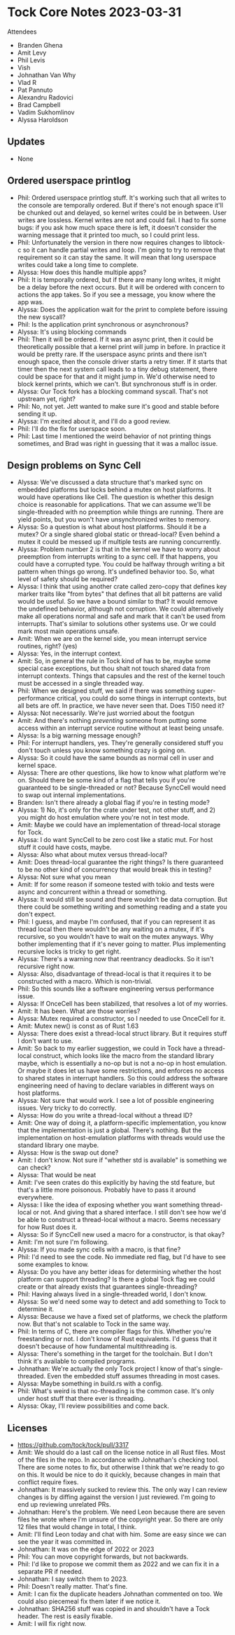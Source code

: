 # Tock Core Notes 2023-03-31

Attendees
 - Branden Ghena
 - Amit Levy
 - Phil Levis
 - Vish
 - Johnathan Van Why
 - Vlad R
 - Pat Pannuto
 - Alexandru Radovici
 - Brad Campbell
 - Vadim Sukhomlinov
 - Alyssa Haroldson


## Updates
 * None


## Ordered userspace printlog
 * Phil: Ordered userspace printlog stuff. It's working such that all writes to the console are temporally ordered. But if there's not enough space it'll be chunked out and delayed, so kernel writes could be in between. User writes are lossless. Kernel writes are not and could fail. I had to fix some bugs: if you ask how much space there is left, it doesn't consider the warning message that it printed too much, so I could print less.
 * Phil: Unfortunately the version in there now requires changes to libtock-c so it can handle partial writes and loop. I'm going to try to remove that requirement so it can stay the same. It will mean that long userspace writes could take a long time to complete.
 * Alyssa: How does this handle multiple apps?
 * Phil: It is temporally ordered, but if there are many long writes, it might be a delay before the next occurs. But it will be ordered with concern to actions the app takes. So if you see a message, you know where the app was.
 * Alyssa: Does the application wait for the print to complete before issuing the new syscall?
 * Phil: Is the application print synchronous or asynchronous?
 * Alyssa: It's using blocking commands
 * Phil: Then it will be ordered. If it was an async print, then it could be theoretically possible that a kernel print will jump in before. In practice it would be pretty rare. If the userspace async prints and there isn't enough space, then the console driver starts a retry timer. If it starts that timer then the next system call leads to a tiny debug statement, there could be space for that and it might jump in. We'd otherwise need to block kernel prints, which we can't. But synchronous stuff is in order.
 * Alyssa: Our Tock fork has a blocking command syscall. That's not upstream yet, right?
 * Phil: No, not yet. Jett wanted to make sure it's good and stable before sending it up.
 * Alyssa: I'm excited about it, and I'll do a good review.
 * Phil: I'll do the fix for userspace soon.
 * Phil: Last time I mentioned the weird behavior of not printing things sometimes, and Brad was right in guessing that it was a malloc issue.


## Design problems on Sync Cell
 * Alyssa: We've discussed a data structure that's marked sync on embedded platforms but locks behind a mutex on host platforms. It would have operations like Cell. The question is whether this design choice is reasonable for applications. That we can assume we'll be single-threaded with no preemption while things are running. There are yield points, but you won't have unsynchronized writes to memory.
 * Alyssa: So a question is what about host platforms. Should it be a mutex? Or a single shared global static or thread-local? Even behind a mutex it could be messed up if multiple tests are running concurrently.
 * Alyssa: Problem number 2 is that in the kernel we have to worry about preemption from interrupts writing to a sync cell. If that happens, you could have a corrupted type. You could be halfway through writing a bit pattern when things go wrong. It's undefined behavior too. So, what level of safety should be required?
 * Alyssa: I think that using another crate called zero-copy that defines key marker traits like "from bytes" that defines that all bit patterns are valid would be useful. So we have a bound similar to that? It would remove the undefined behavior, although not corruption. We could alternatively make all operations normal and safe and mark that it can't be used from interrupts. That's similar to solutions other systems use. Or we could mark most main operations unsafe.
 * Amit: When we are on the kernel side, you mean interrupt service routines, right? (yes)
 * Alyssa: Yes, in the interrupt context.
 * Amit: So, in general the rule in Tock kind of has to be, maybe some special case exceptions, but thou shalt not touch shared data from interrupt contexts. Things that capsules and the rest of the kernel touch must be accessed in a single threaded way.
 * Phil: When we designed stuff, we said if there was something super-performance critical, you could do some things in interrupt contexts, but all bets are off. In practice, we have never seen that. Does TI50 need it?
 * Alyssa: Not necessarily. We're just worried about the footgun
 * Amit: And there's nothing _preventing_ someone from putting some access within an interrupt service routine without at least being unsafe.
 * Alyssa: Is a big warning message enough?
 * Phil: For interrupt handlers, yes. They're generally considered stuff you don't touch unless you know something crazy is going on.
 * Alyssa: So it could have the same bounds as normal cell in user and kernel space.
 * Alyssa: There are other questions, like how to know what platform we're on. Should there be some kind of a flag that tells you if you're guaranteed to be single-threaded or not? Because SyncCell would need to swap out internal implementations.
 * Branden: Isn't there already a global flag if you're in testing mode?
 * Alyssa: 1) No, it's only for the crate under test, not other stuff, and 2) you might do host emulation where you're not in test mode.
 * Amit: Maybe we could have an implementation of thread-local storage for Tock.
 * Alyssa: I do want SyncCell to be zero cost like a static mut. For host stuff it could have costs, maybe.
 * Alyssa: Also what about mutex versus thread-local?
 * Amit: Does thread-local guarantee the right things? Is there guaranteed to be no other kind of concurrency that would break this in testing?
 * Alyssa: Not sure what you mean
 * Amit: If for some reason if someone tested with tokio and tests were async and concurrent within a thread or something.
 * Alyssa: It would still be sound and there wouldn't be data corruption. But there could be something writing and something reading and a state you don't expect.
 * Phil: I guess, and maybe I'm confused, that if you can represent it as thread local then there wouldn't be any waiting on a mutex, if it's recursive, so you wouldn't have to wait on the mutex anyways. Why bother implementing that if it's never going to matter. Plus implementing recursive locks is tricky to get right.
 * Alyssa: There's a warning now that reentrancy deadlocks. So it isn't recursive right now.
 * Alyssa: Also, disadvantage of thread-local is that it requires it to be constructed with a macro. Which is non-trivial.
 * Phil: So this sounds like a software engineering versus performance issue.
 * Alyssa: If OnceCell has been stabilized, that resolves a lot of my worries.
 * Amit: It has been. What are those worries?
 * Alyssa: Mutex required a constructor, so I needed to use OnceCell for it.
 * Amit: Mutex new() is const as of Rust 1.63
 * Alyssa: There does exist a thread-local struct library. But it requires stuff I don't want to use.
 * Amit: So back to my earlier suggestion, we could in Tock have a thread-local construct, which looks like the macro from the standard library maybe, which is essentially a no-op but is not a no-op in host emulation. Or maybe it does let us have some restrictions, and enforces no access to shared states in interrupt handlers. So this could address the software engineering need of having to declare variables in different ways on host platforms.
 * Alyssa: Not sure that would work. I see a lot of possible engineering issues. Very tricky to do correctly.
 * Alyssa: How do you write a thread-local without a thread ID?
 * Amit: One way of doing it, a platform-specific implementation, you know that the implementation is just a global. There's nothing. But the implementation on host-emulation platforms with threads would use the standard library one maybe.
 * Alyssa: How is the swap out done?
 * Amit: I don't know. Not sure if "whether std is available" is something we can check?
 * Alyssa: That would be neat
 * Amit: I've seen crates do this explicitly by having the std feature, but that's a little more poisonous. Probably have to pass it around everywhere.
 * Alyssa: I like the idea of exposing whether you want something thread-local or not. And giving that a shared interface. I still don't see how we'd be able to construct a thread-local without a macro. Seems necessary for how Rust does it.
 * Alyssa: So if SyncCell new used a macro for a constructor, is that okay?
 * Amit: I'm not sure I'm following.
 * Alyssa: If you made sync cells with a macro, is that fine?
 * Phil: I'd need to see the code. No immediate red flag, but I'd have to see some examples to know.
 * Alyssa: Do you have any better ideas for determining whether the host platform can support threading? Is there a global Tock flag we could create or that already exists that guarantees single-threading?
 * Phil: Having always lived in a single-threaded world, I don't know.
 * Alyssa: So we'd need some way to detect and add something to Tock to determine it.
 * Alyssa: Because we have a fixed set of platforms, we check the platform now. But that's not scalable to Tock in the same way.
 * Phil: In terms of C, there are compiler flags for this. Whether you're freestanding or not. I don't know of Rust equivalents. I'd guess that it doesn't because of how fundamental multithreading is.
 * Alyssa: There's something in the target for the toolchain. But I don't think it's available to compiled programs.
 * Johnathan: We're actually the only Tock project I know of that's single-threaded. Even the embedded stuff assumes threading in most cases.
 * Alyssa: Maybe something in build.rs with a config.
 * Phil: What's weird is that no-threading is the common case. It's only under host stuff that there ever is threading.
 * Alyssa: Okay, I'll review possibilities and come back.


## Licenses
 * https://github.com/tock/tock/pull/3317
 * Amit: We should do a last call on the license notice in all Rust files. Most of the files in the repo. In accordance with Johnathan's checking tool. There are some notes to fix, but otherwise I think that we're ready to go on this. It would be nice to do it quickly, because changes in main that conflict require fixes.
 * Johnathan: It massively sucked to review this. The only way I can review changes is by diffing against the version I just reviewed. I'm going to end up reviewing unrelated PRs.
 * Johnathan: Here's the problem. We need Leon because there are seven files he wrote where I'm unsure of the copyright year. So there are only 12 files that would change in total, I think.
 * Amit: I'll find Leon today and chat with him. Some are easy since we can see the year it was committed in.
 * Johnathan: It was on the edge of 2022 or 2023
 * Phil: You can move copyright forwards, but not backwards.
 * Phil: I'd like to propose we commit them as 2022 and we can fix it in a separate PR if needed.
 * Johnathan: I say switch them to 2023.
 * Phil: Doesn't really matter. That's fine.
 * Amit: I can fix the duplicate headers Johnathan commented on too. We could also piecemeal fix them later if we notice it.
 * Johnathan: SHA256 stuff was copied in and shouldn't have a Tock header. The rest is easily fixable.
 * Amit: I will fix right now.


